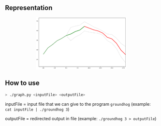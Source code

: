 ## Representation

<p align="center"><img src="../../../../images/groundhog_bonus.png" style="max-width: 300px" alt="groundhog_bonus"></p>

## How to use

```bash
> ./graph.py <inputFile> <outputFile>
```

inputFile = input file that we can give to the program `groundhog` (example: `cat inputFile | ./groundhog 3`)

outputFile = redirected output in file (example: `./groundhog 3 > outputFile`)
